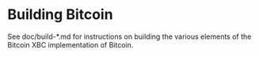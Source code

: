 Building Bitcoin
================

See doc/build-*.md for instructions on building the various
elements of the Bitcoin XBC implementation of Bitcoin.
